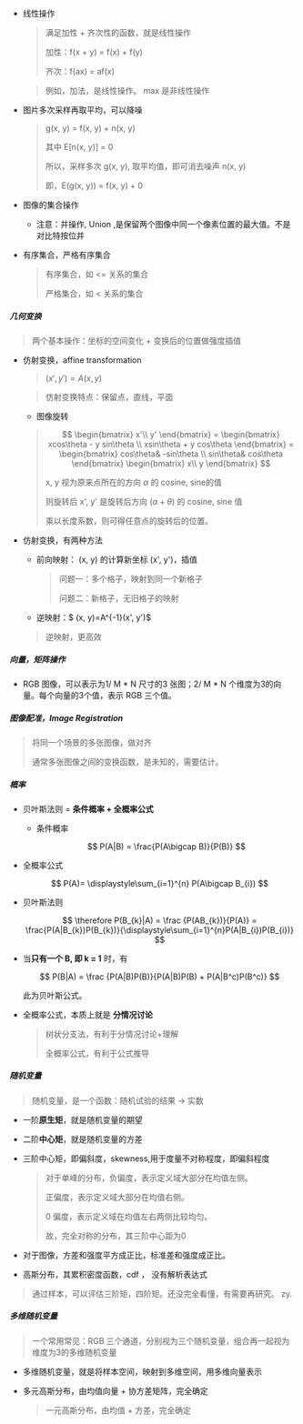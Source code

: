 - 线性操作
  
  > 满足加性 + 齐次性的函数，就是线性操作
  > 
  > 加性：f(x + y) = f(x) + f(y)
  > 
  >  齐次：f(ax) = af(x)
  
  >  例如，加法，是线性操作。 max 是非线性操作

- 图片多次采样再取平均，可以降噪
  
  > g(x, y) = f(x, y) + n(x, y)
  > 
  > 其中 E[n(x, y)] = 0
  > 
  > 所以，采样多次 g(x, y), 取平均值，即可消去噪声 n(x, y)
  > 
  > 即，E(g(x, y)) = f(x, y) + 0

- 图像的集合操作
  
  - 注意：并操作, Union ,是保留两个图像中同一个像素位置的最大值。不是对比特按位并

- 有序集合，严格有序集合
  
  > 有序集合，如 <= 关系的集合
  > 
  > 严格集合，如 < 关系的集合

##### 几何变换

> 两个基本操作：坐标的空间变化 + 变换后的位置做强度插值

- 仿射变换，affine transformation
  
  > $(x', y') = A(x, y)$
  
  > 仿射变换特点：保留点，直线，平面
  
  - 图像旋转
  
  > $$
  > \begin{bmatrix}
x'\\
y'
\end{bmatrix}
= 
\begin{bmatrix}
xcos\theta - y sin\theta \\
xsin\theta + y cos\theta
\end{bmatrix}
=
\begin{bmatrix}
cos\theta& -sin\theta \\
sin\theta& cos\theta
\end{bmatrix}
\begin{bmatrix}
x\\
y
\end{bmatrix}
  > $$
  > 
  >  x, y 视为原来点所在的方向 $\alpha$ 的 cosine, sine的值
  > 
  > 则旋转后 x', y' 是旋转后方向 $(\alpha + \theta)$ 的 cosine, sine 值
  > 
  > 乘以长度系数，则可得任意点的旋转后的位置。

- 仿射变换，有两种方法
  
  - 前向映射： (x, y) 的计算新坐标 (x', y')，插值
    
    > 问题一：多个格子，映射到同一个新格子
    > 
    > 问题二：新格子，无旧格子的映射
  
  - 逆映射：$ (x, y)=A^{-1}(x', y')$
  
  > 逆映射，更高效

##### 向量，矩阵操作

- RGB 图像，可以表示为1/ M \* N 尺寸的3 张图；2/ M \* N 个维度为3的向量。每个向量的3个值，表示 RGB 三个值。

##### 图像配准，Image Registration

>  将同一个场景的多张图像，做对齐
> 
> 通常多张图像之间的变换函数，是未知的，需要估计。

##### 概率

- 贝叶斯法则 = **条件概率 + 全概率公式**
  
  - 条件概率
    
    $$
    P(A|B) = \frac{P(A\bigcap B)}{P(B)}
    $$

- 全概率公式
  
  $$
  P(A)= \displaystyle\sum_{i=1}^{n} P(A\bigcap B_{i})
  $$

- 贝叶斯法则
  
  $$
  \therefore P(B_{k}|A) = \frac {P(AB_{k})}{P(A)} 
= \frac{P(A|B_{k})P(B_{k})}{\displaystyle\sum_{i=1}^{n}P(A|B_{i})P(B_{i})} 
  $$

- 当**只有一个 B, 即 k = 1** 时，有
  
  $$
  P(B|A) = \frac {P(A|B)P(B)}{P(A|B)P(B) + P(A|B^c)P(B^c)}
  $$
  
  此为贝叶斯公式。

- 全概率公式，本质上就是 **分情况讨论**
  
  > 树状分支法，有利于分情况讨论+理解
  > 
  > 全概率公式，有利于公式推导

##### 随机变量

> 随机变量，是一个函数：随机试验的结果 -> 实数

- 一阶**原生矩**，就是随机变量的期望

- 二阶**中心矩**，就是随机变量的方差

- 三阶中心矩，即偏斜度，skewness,用于度量不对称程度，即偏斜程度
  
  > 对于单峰的分布，负偏度，表示定义域大部分在均值左侧。
  > 
  > 正偏度，表示定义域大部分在均值右侧。
  > 
  > 0 偏度，表示定义域在均值左右两侧比较均匀。
  > 
  > 故，完全对称的分布，其三阶中心距为0

- 对于图像，方差和强度平方成正比，标准差和强度成正比。

- 高斯分布，其累积密度函数，cdf ， 没有解析表达式

> 通过样本，可以评估三阶矩，四阶矩。还没完全看懂，有需要再研究。 zy. 

##### 多维随机变量

> 一个常用常见：RGB 三个通道，分别视为三个随机变量，组合再一起视为维度为3的多维随机变量

- 多维随机变量，就是将样本空间，映射到多维空间，用多维向量表示

- 多元高斯分布，由均值向量 + 协方差矩阵，完全确定
  
  > 一元高斯分布，由均值 + 方差，完全确定

